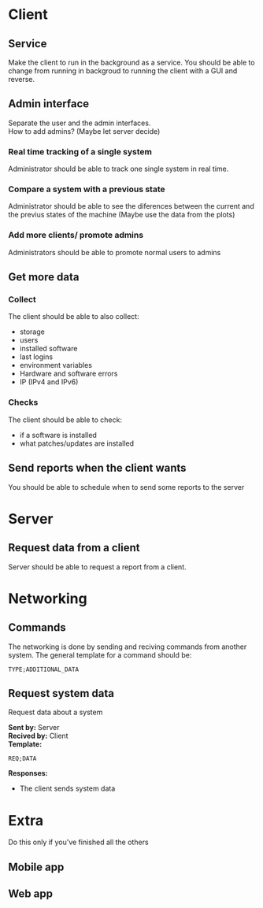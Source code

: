 # Client
## Service
Make the client to run in the background as a service.
You should be able to change from running in backgroud to running the client with a GUI and reverse.

## Admin interface
Separate the user and the admin interfaces.  
How to add admins? (Maybe let server decide)  

### Real time tracking of a single system
Administrator should be able to track one single system in real time.

### Compare a system with a previous state
Administrator should be able to see the diferences between the current and the previus states of the machine (Maybe use the data from the plots)

### Add more clients/ promote admins
Administrators should be able to promote normal users to admins

## Get more data

### Collect
The client should be able to also collect:
* storage
* users
* installed software
* last logins
* environment variables
* Hardware and software errors
* IP (IPv4 and IPv6)

### Checks
The client should be able to check:
* if a software is installed
* what patches/updates are installed

## Send reports when the client wants
You should be able to schedule when to send some reports to the server

# Server

## Request data from a client
Server should be able to request a report from a client.

# Networking

## Commands
The networking is done by sending and reciving commands from another system.
The general template for a command should be:
```
TYPE;ADDITIONAL_DATA
```
## Request system data
Request data about a system

**Sent by:** Server  
**Recived by:** Client  
**Template:** 
```
REQ;DATA  
```
**Responses:**  
* The client sends system data

# Extra
Do this only if you've finished all the others
## Mobile app
## Web app